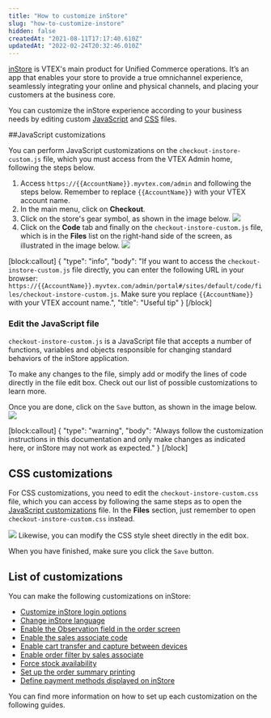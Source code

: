 ```yaml
---
title: "How to customize inStore"
slug: "how-to-customize-instore"
hidden: false
createdAt: "2021-08-11T17:17:40.610Z"
updatedAt: "2022-02-24T20:32:46.010Z"
---
```


[inStore](https://help.vtex.com/en/tracks/instore-getting-started-and-setting-up--zav76TFEZlAjnyBVL5tRc) is VTEX's main product for Unified Commerce operations. It’s an app that enables your store to provide a true omnichannel experience, seamlessly integrating your online and physical channels, and placing your customers at the business core.

You can customize the inStore experience according to your business needs by editing custom [JavaScript](#javascript-customizations) and [CSS](#css-customizations) files.

\##JavaScript customizations

You can perform JavaScript customizations on the  `checkout-instore-custom.js` file, which you must access from the VTEX Admin home, following the steps below.

1. Access `https://{{AccountName}}.myvtex.com/admin` and following the steps below. Remember to replace `{{AccountName}}` with your VTEX account name.
2. In the main menu, click on **Checkout**.
3. Click on the store's gear symbol, as shown in the image below.
   ![](https://cdn.jsdelivr.net/gh/vtexdocs/dev-portal-content@readme-docs/docs/guides/VTEX%20inStore/e9fb85c-20._inStore_Customizations_-_1_-_EN_19.png)
4. Click on the **Code** tab and finally on the `checkout-instore-custom.js` file, which is in the **Files** list on the right-hand side of the screen, as illustrated in the image below.
   ![](https://cdn.jsdelivr.net/gh/vtexdocs/dev-portal-content@readme-docs/docs/guides/VTEX%20inStore/321ddf2-20._inStore_Customizations_-_2_-_EN_21.png)

\[block:callout]
{
"type": "info",
"body": "If you want to access the `checkout-instore-custom.js` file directly, you can enter the following URL in your browser: `https://{{AccountName}}.myvtex.com/admin/portal#/sites/default/code/files/checkout-instore-custom.js`. Make sure you replace `{{AccountName}}` with your VTEX account name.",
"title": "Useful tip"
}
\[/block]

### Edit the JavaScript file

`checkout-instore-custom.js` is a JavaScript file that accepts a number of functions, variables and objects responsible for changing standard behaviors of the inStore application.

To make any changes to the file, simply add or modify the lines of code directly in the file edit box. Check out our list of possible customizations to learn more.

Once you are done, click on the `Save` button, as shown in the image below.
![](https://cdn.jsdelivr.net/gh/vtexdocs/dev-portal-content@readme-docs/docs/guides/VTEX%20inStore/e941660-20._inStore_Customizations_-_3_-_EN_37.png)

\[block:callout]
{
"type": "warning",
"body": "Always follow the customization instructions in this documentation and only make changes as indicated here, or inStore may not work as expected."
}
\[/block]

## CSS customizations

For CSS customizations, you need to edit the  `checkout-instore-custom.css` file, which you can access by following the same steps as to open the [JavaScript customizations](#javascript-customizations) file. In the **Files** section, just remember to open `checkout-instore-custom.css` instead.

![](https://cdn.jsdelivr.net/gh/vtexdocs/dev-portal-content@readme-docs/docs/guides/VTEX%20inStore/b95cbba-25._Enable_product_recommendations_-_1_-_EN_49.png_h_250)
Likewise, you can modify the CSS style sheet directly in the edit box.

When you have finished, make sure you click the `Save` button.

## List of customizations

You can make the following customizations on inStore:

- [Customize inStore login options](https://developers.vtex.com/vtex-rest-api/docs/customize-instore-login-options)
- [Change inStore language](https://developers.vtex.com/vtex-rest-api/docs/change-instore-language)
- [Enable the Observation field in the order screen](https://developers.vtex.com/vtex-rest-api/docs/enable-the-remarks-field-in-the-order-screen)
- [Enable the sales associate code](https://developers.vtex.com/vtex-rest-api/docs/sales-associate-code)
- [Enable cart transfer and capture between devices](https://developers.vtex.com/vtex-rest-api/docs/enable-cart-transfer-between-devices)
- [Enable order filter by sales associate](https://developers.vtex.com/vtex-rest-api/docs/enable-order-filter-by-sales-associate)
- [Force stock availability](https://developers.vtex.com/vtex-rest-api/docs/force-stock-availability)
- [Set up the order summary printing](https://developers.vtex.com/vtex-rest-api/docs/set-up-the-order-summary-printing)
- [Define payment methods displayed on inStore](https://developers.vtex.com/vtex-rest-api/docs/define-payment-methods-displayed-on-instore)

You can find more information on how to set up each customization on the following guides.
